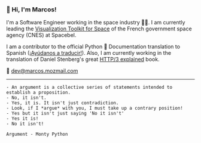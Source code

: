 ### 👋 Hi, I'm Marcos! 

I'm a Software Engineer working in the space industry 👨‍🚀. I am currently leading the [Visualization Toolkit for Space](https://timeloop.fr/vts/) of the French government space agency (CNES) at Spacebel.

I am a contributor to the official Python 🐍 Documentation translation to Spanish ([¡Ayúdanos a traducir!](https://python-docs-es.readthedocs.io/es/3.10/CONTRIBUTING.html)). Also, I am currently working in the translation of Daniel Stenberg's great [HTTP/3 explained](https://http3-explained.haxx.se/) book.

📧 dev@marcos.mozmail.com

----

```
- An argument is a collective series of statements intended to establish a proposition.
- No, it isn't.
- Yes, it is. It isn't just contradiction. 
- Look, if I *argue* with you, I must take up a contrary position!
- Yes but it isn't just saying 'No it isn't'
- Yes it is!
- No it isn't!

Argument - Monty Python
```
